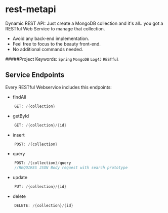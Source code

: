 # rest-metapi
Dynamic REST API:
Just create a MongoDB collection and it's all.. you got a RESTful Web Service to manage that collection.
+ Avoid any back-end implementation.
+ Feel free to focus to the beauty front-end.
+ No additional commands needed.

#####Project Keywords: `Spring` `MongoDB` `Log4J` `RESTful`

## Service Endpoints
Every RESTful Webservice includes this endpoints:

+ findAll
```java
    GET: /{collection}
```

+ getById
```java
    GET: /{collection}/{id}
```

+ insert
```java
    POST: /{collection}
```

+ query
```java
    POST: /{collection}/query
    //REQUIRES JSON Body request with search prototype
```

+ update
```java
    PUT: /{collection}/{id}
```

+ delete
```java
    DELETE: /{collection}/{id}
```

